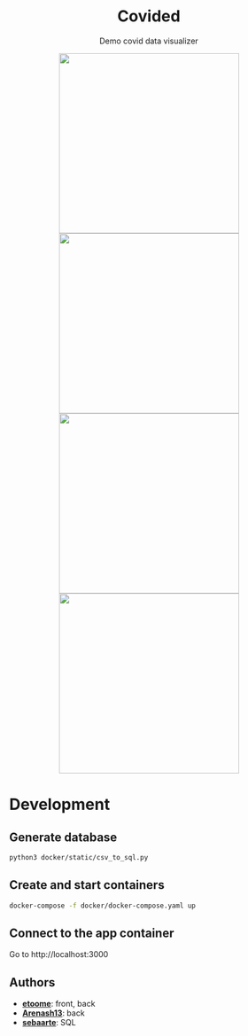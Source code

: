 <h1 align="center">
    Covided
</h1>

<p align="center">
    Demo covid data visualizer
</p>

<div align="center">
  <img width="325" src="https://github.com/etoome/Covided/blob/main/screenshots/login.png">
  <img width="325" src="https://github.com/etoome/Covided/blob/main/screenshots/register.png">
</div>

<div align="center">
  <img width="325" src="https://github.com/etoome/Covided/blob/main/screenshots/dashboard.png">
</div>

<div align="center">
  <img width="325" src="https://github.com/etoome/Covided/blob/main/screenshots/request.png">
</div>

# Development

## Generate database

```bash
python3 docker/static/csv_to_sql.py
```

## Create and start containers

```bash
docker-compose -f docker/docker-compose.yaml up
```

## Connect to the app container

Go to http://localhost:3000

## Authors
* **[etoome](https://github.com/etoome)**: front, back 
* **[Arenash13](https://github.com/Arenash13)**: back
* **[sebaarte](https://github.com/sebaarte)**: SQL
